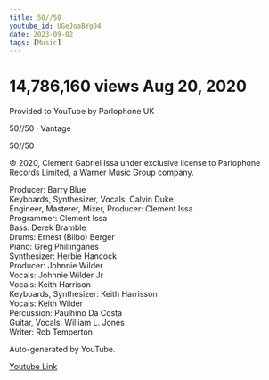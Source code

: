 ```yaml
---
title: 50//50 
youtube_id: UGeJoaBYg04
date: 2023-09-02
tags: [Music]
---
```

# 14,786,160 views  Aug 20, 2020  
Provided to YouTube by Parlophone UK  

50//50 · Vantage  

50//50  

℗ 2020, Clement Gabriel Issa under exclusive license to Parlophone Records Limited, a Warner Music Group company.  

Producer: Barry Blue  
Keyboards, Synthesizer, Vocals: Calvin Duke  
Engineer, Masterer, Mixer, Producer: Clement Issa  
Programmer: Clement Issa  
Bass: Derek Bramble  
Drums: Ernest (Bilbo) Berger  
Piano: Greg Phillinganes  
Synthesizer: Herbie Hancock  
Producer: Johnnie Wilder  
Vocals: Johnnie Wilder Jr  
Vocals: Keith Harrison  
Keyboards, Synthesizer: Keith Harrisson  
Vocals: Keith Wilder  
Percussion: Paulhino Da Costa  
Guitar, Vocals: William L. Jones  
Writer: Rob Temperton  

Auto-generated by YouTube.  

[Youtube Link](https://www.youtube.com/watch?v=UGeJoaBYg04)  